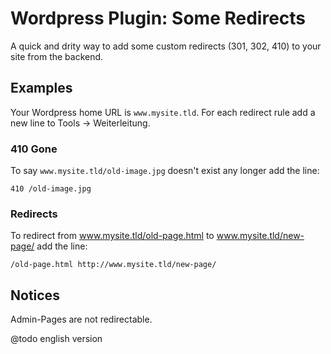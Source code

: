 # Wordpress Plugin: Some Redirects

A quick and drity way to add some custom redirects (301, 302, 410) to your site from the backend.

## Examples
Your Wordpress home URL is ```www.mysite.tld```. For each redirect rule add a new line to Tools → Weiterleitung. 

### 410 Gone
To say ```www.mysite.tld/old-image.jpg``` doesn't exist any longer add the line:
```
410 /old-image.jpg
```

### Redirects
To redirect from www.mysite.tld/old-page.html to www.mysite.tld/new-page/ add the line:
```
/old-page.html http://www.mysite.tld/new-page/
```

## Notices
Admin-Pages are not redirectable. 

@todo english version
